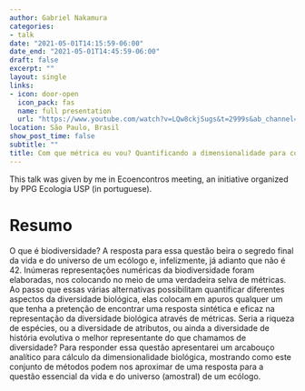 ```yaml
---
author: Gabriel Nakamura
categories:
- talk
date: "2021-05-01T14:15:59-06:00"
date_end: "2021-05-01T14:45:59-06:00"
draft: false
excerpt: ""
layout: single
links:
- icon: door-open
  icon_pack: fas
  name: full presentation
  url: "https://www.youtube.com/watch?v=LQw8ckjSugs&t=2999s&ab_channel=ecoencontros"
location: São Paulo, Brasil
show_post_time: false
subtitle: ""
title: Com que métrica eu vou? Quantificando a dimensionalidade para compreensão da diversidade biológica 
---
```


This talk was given by me in Ecoencontros meeting, an initiative organized by PPG Ecologia USP (in portuguese).

# Resumo 

O que é biodiversidade? A resposta para essa questão beira o segredo final da vida e do universo de um ecólogo e, infelizmente, já adianto que não é 42. Inúmeras representações numéricas da biodiversidade foram elaboradas, nos colocando no meio de uma verdadeira selva de métricas. Ao passo que essas várias alternativas possibilitam quantificar diferentes aspectos da diversidade biológica, elas colocam em apuros qualquer um que tenha a pretenção de encontrar uma resposta sintética e eficaz na representação da diversidade biológica através de métricas. Seria a riqueza de espécies, ou a diversidade de atributos, ou ainda a diversidade de história evolutiva o melhor representante do que chamamos de diversidade? Para responder essa questão apresentarei um arcabouço analítico para cálculo da dimensionalidade biológica, mostrando como este conjunto de métodos podem nos aproximar de uma resposta para a questão essencial da vida e do universo (amostral) de um ecólogo.
